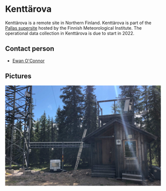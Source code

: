 # Kenttärova

Kenttärova is a remote site in Northern Finland. Kenttärova is part of the
[Pallas supersite](https://en.ilmatieteenlaitos.fi/pallas-atmosphere-ecosystem-supersite)
hosted by the Finnish Meteorological Institute. The operational data collection
in Kenttärova is due to start in 2022.

## Contact person

- [Ewan O'Connor](mailto:ewan.oconnor@fmi.fi)

## Pictures

![](../img/kenttarova.jpg)
